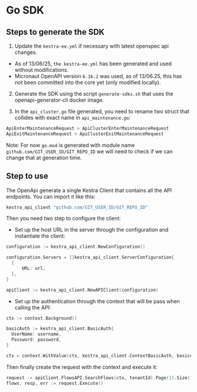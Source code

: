 # Go SDK

## Steps to generate the SDK

1. Update the `kestra-ee.yml` if necessary with latest openspec api changes.

- As of 13/06/25, `the kestra-ee.yml` has been generated and used without modifications.
- Micronaut OpenAPI version `6.16.2` was used, as of 13/06.25, this has not been committed into the core yet (only modified locally).
2. Generate the SDK using the script `generate-sdks.sh` that uses the openapi-generator-cli docker image.

3. In the `api_cluster.go` file generated, you need to rename two struct that collides with exact name in `api_maintenance.go`:

```go
ApiEnterMaintenanceRequest > ApiClusterEnterMaintenanceRequest
ApiExitMaintenanceRequest > ApiClusterExitMaintenanceRequest
```

Note: For now `go.mod` is generated with module name `github.com/GIT_USER_ID/GIT_REPO_ID` we will need to check if we can change that at generation time.

## Step to use

The OpenApi generate a single Kestra Client that contains all the API endpoints.
You can import it like this:
```go
kestra_api_client "github.com/GIT_USER_ID/GIT_REPO_ID"
```

Then you need two step to configure the client:
* Set up the host URL in the server through the configuration and instantiate the client:
```go
configuration := kestra_api_client.NewConfiguration()

configuration.Servers = []kestra_api_client.ServerConfiguration{
  {
      URL: url,
  },
}

apiClient := kestra_api_client.NewAPIClient(configuration)
```
* Set up the authentication through the context that will be pass when calling the API:
```go
ctx := context.Background()

basicAuth := kestra_api_client.BasicAuth{
  UserName: username,
  Password: password,
}

ctx = context.WithValue(ctx, kestra_api_client.ContextBasicAuth, basicAuth)
```

Then finally create the request with the context and execute it:

```go
request := apiClient.FlowsAPI.SearchFlows(ctx, tenantId).Page(1).Size(10)
flows, resp, err := request.Execute()
```

